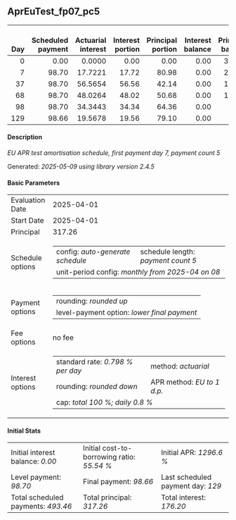 <h2>AprEuTest_fp07_pc5</h2>
<table>
    <thead style="vertical-align: bottom;">
        <th style="text-align: right;">Day</th>
        <th style="text-align: right;">Scheduled payment</th>
        <th style="text-align: right;">Actuarial interest</th>
        <th style="text-align: right;">Interest portion</th>
        <th style="text-align: right;">Principal portion</th>
        <th style="text-align: right;">Interest balance</th>
        <th style="text-align: right;">Principal balance</th>
        <th style="text-align: right;">Total actuarial interest</th>
        <th style="text-align: right;">Total interest</th>
        <th style="text-align: right;">Total principal</th>
    </thead>
    <tr style="text-align: right;">
        <td class="ci00">0</td>
        <td class="ci01" style="white-space: nowrap;">0.00</td>
        <td class="ci02">0.0000</td>
        <td class="ci03">0.00</td>
        <td class="ci04">0.00</td>
        <td class="ci05">0.00</td>
        <td class="ci06">317.26</td>
        <td class="ci07">0.0000</td>
        <td class="ci08">0.00</td>
        <td class="ci09">0.00</td>
    </tr>
    <tr style="text-align: right;">
        <td class="ci00">7</td>
        <td class="ci01" style="white-space: nowrap;">98.70</td>
        <td class="ci02">17.7221</td>
        <td class="ci03">17.72</td>
        <td class="ci04">80.98</td>
        <td class="ci05">0.00</td>
        <td class="ci06">236.28</td>
        <td class="ci07">17.7221</td>
        <td class="ci08">17.72</td>
        <td class="ci09">80.98</td>
    </tr>
    <tr style="text-align: right;">
        <td class="ci00">37</td>
        <td class="ci01" style="white-space: nowrap;">98.70</td>
        <td class="ci02">56.5654</td>
        <td class="ci03">56.56</td>
        <td class="ci04">42.14</td>
        <td class="ci05">0.00</td>
        <td class="ci06">194.14</td>
        <td class="ci07">74.2876</td>
        <td class="ci08">74.28</td>
        <td class="ci09">123.12</td>
    </tr>
    <tr style="text-align: right;">
        <td class="ci00">68</td>
        <td class="ci01" style="white-space: nowrap;">98.70</td>
        <td class="ci02">48.0264</td>
        <td class="ci03">48.02</td>
        <td class="ci04">50.68</td>
        <td class="ci05">0.00</td>
        <td class="ci06">143.46</td>
        <td class="ci07">122.3139</td>
        <td class="ci08">122.30</td>
        <td class="ci09">173.80</td>
    </tr>
    <tr style="text-align: right;">
        <td class="ci00">98</td>
        <td class="ci01" style="white-space: nowrap;">98.70</td>
        <td class="ci02">34.3443</td>
        <td class="ci03">34.34</td>
        <td class="ci04">64.36</td>
        <td class="ci05">0.00</td>
        <td class="ci06">79.10</td>
        <td class="ci07">156.6583</td>
        <td class="ci08">156.64</td>
        <td class="ci09">238.16</td>
    </tr>
    <tr style="text-align: right;">
        <td class="ci00">129</td>
        <td class="ci01" style="white-space: nowrap;">98.66</td>
        <td class="ci02">19.5678</td>
        <td class="ci03">19.56</td>
        <td class="ci04">79.10</td>
        <td class="ci05">0.00</td>
        <td class="ci06">0.00</td>
        <td class="ci07">176.2260</td>
        <td class="ci08">176.20</td>
        <td class="ci09">317.26</td>
    </tr>
</table>
<h4>Description</h4>
<p><i>EU APR test amortisation schedule, first payment day 7, payment count 5</i></p>
<p>Generated: <i>2025-05-09 using library version 2.4.5</i></p>
<h4>Basic Parameters</h4>
<table>
    <tr>
        <td>Evaluation Date</td>
        <td>2025-04-01</td>
    </tr>
    <tr>
        <td>Start Date</td>
        <td>2025-04-01</td>
    </tr>
    <tr>
        <td>Principal</td>
        <td>317.26</td>
    </tr>
    <tr>
        <td>Schedule options</td>
        <td>
            <table>
                <tr>
                    <td>config: <i>auto-generate schedule</i></td>
                    <td>schedule length: <i><i>payment count</i> 5</i></td>
                </tr>
                <tr>
                    <td colspan="2" style="white-space: nowrap;">unit-period config: <i>monthly from 2025-04 on 08</i></td>
                </tr>
            </table>
        </td>
    </tr>
    <tr>
        <td>Payment options</td>
        <td>
            <table>
                <tr>
                    <td>rounding: <i>rounded up</i></td>
                </tr>
                <tr>
                    <td>level-payment option: <i>lower&nbsp;final&nbsp;payment</i></td>
                </tr>
            </table>
        </td>
    </tr>
    <tr>
        <td>Fee options</td>
        <td>no fee
        </td>
    </tr>
    <tr>
        <td>Interest options</td>
        <td>
            <table>
                <tr>
                    <td>standard rate: <i>0.798 % per day</i></td>
                    <td>method: <i>actuarial</i></td>
                </tr>
                <tr>
                    <td>rounding: <i>rounded down</i></td>
                    <td>APR method: <i>EU to 1 d.p.</i></td>
                </tr>
                <tr>
                    <td colspan="2">cap: <i>total 100 %; daily 0.8 %</td>
                </tr>
            </table>
        </td>
    </tr>
</table>
<h4>Initial Stats</h4>
<table>
    <tr>
        <td>Initial interest balance: <i>0.00</i></td>
        <td>Initial cost-to-borrowing ratio: <i>55.54 %</i></td>
        <td>Initial APR: <i>1296.6 %</i></td>
    </tr>
    <tr>
        <td>Level payment: <i>98.70</i></td>
        <td>Final payment: <i>98.66</i></td>
        <td>Last scheduled payment day: <i>129</i></td>
    </tr>
    <tr>
        <td>Total scheduled payments: <i>493.46</i></td>
        <td>Total principal: <i>317.26</i></td>
        <td>Total interest: <i>176.20</i></td>
    </tr>
</table>